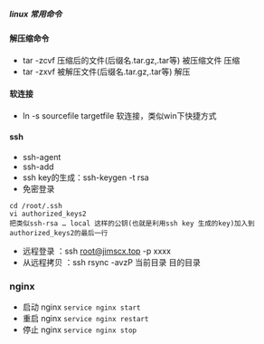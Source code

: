 ##### linux 常用命令
#### 解压缩命令
* tar -zcvf 压缩后的文件(后缀名.tar.gz,.tar等) 被压缩文件 压缩
* tar -zxvf 被解压文件(后缀名.tar.gz,.tar等) 解压
 
#### 软连接
* ln -s sourcefile targetfile 软连接，类似win下快捷方式

#### ssh
* ssh-agent
* ssh-add
* ssh key的生成：ssh-keygen -t rsa
* 免密登录 

```
cd /root/.ssh
vi authorized_keys2
把类似ssh-rsa … local 这样的公钥(也就是利用ssh key 生成的key)加入到authorized_keys2的最后一行
```

* 远程登录 ：ssh root@jimscx.top -p xxxx
* 从远程拷贝 ：ssh rsync -avzP 当前目录 目的目录  

### nginx
* 启动 nginx `service nginx start`
* 重启 nginx `service nginx restart`
* 停止 nginx `service nginx stop`
